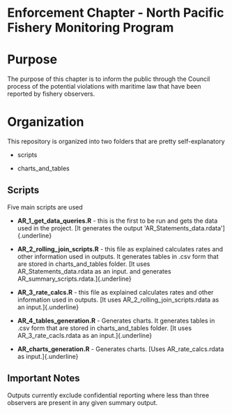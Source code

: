 # Enforcement Chapter - North Pacific Fishery Monitoring Program

# Purpose

The purpose of this chapter is to inform the public through the Council process of the potential violations with maritime law that have been reported by fishery observers.

# Organization

This repository is organized into two folders that are pretty self-explanatory

-   scripts

-   charts_and_tables

## Scripts

Five main scripts are used

-   **AR_1_get_data_queries.R** - this is the first to be run and gets the data used in the project. [It generates the output 'AR_Statements_data.rdata']{.underline}

-   **AR_2_rolling_join_scripts.R** - this file as explained calculates rates and other information used in outputs. It generates tables in .csv form that are stored in charts_and_tables folder. [It uses AR_Statements_data.rdata as an input. and generates AR_summary_scripts.rdata.]{.underline}

-   **AR_3_rate_calcs.R** - this file as explained calculates rates and other information used in outputs. [It uses AR_2_rolling_join_scripts.rdata as an input.]{.underline}

-   **AR_4_tables_generation.R** - Generates charts. It generates tables in .csv form that are stored in charts_and_tables folder. [It uses AR_3_rate_cacls.rdata as an input.]{.underline}     

-   **AR_charts_generation.R** - Generates charts. [Uses AR_rate_calcs.rdata as input.]{.underline}

## Important Notes

Outputs currently exclude confidential reporting where less than three observers are present in any given summary output.
